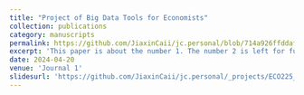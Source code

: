 ```yaml
---
title: "Project of Big Data Tools for Economists"
collection: publications
category: manuscripts
permalink: https://github.com/JiaxinCaii/jc.personal/blob/714a926ffddaf2cef096ee351cf264f3b3a8d225/_projects/project_1.md
excerpt: 'This paper is about the number 1. The number 2 is left for future work.'
date: 2024-04-20
venue: 'Journal 1'
slidesurl: 'https://github.com/JiaxinCaii/jc.personal/_projects/ECO225_Project_Final_Jiaxin.pdf'
---
```

